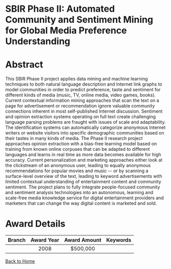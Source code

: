 
SBIR Phase II: Automated Community and Sentiment Mining for Global Media Preference Understanding
=================================================================================================

# Abstract


This SBIR Phase II project applies data mining and machine learning techniques to both natural language description and Internet link graphs to model communities in order to predict preference, taste and sentiment for different kinds of media (music, TV, online media, video games, books). Current contextual information mining approaches that scan the text on a page for advertisement or recommendation ignore valuable community connections inherent in most self-published Internet discussion. Sentiment and opinion extraction systems operating on full text create challenging language parsing problems are fraught with issues of scale and adaptability.  The identification systems can automatically categorize anonymous Internet writers or website visitors into specific demographic communities based on their tastes in many kinds of media. The Phase II research project approaches opinion extraction with a bias-free learning model based on training from known online corpuses that can be adapted to different languages and learns in real time as more data becomes available for high accuracy.  Current personalization and marketing approaches either look at the clickstream of an anonymous user, leading to equally anonymous recommendations for popular movies and music -- or by scanning a surface-level overview of the text, leading to keyword advertisements with limited contextual understanding of entertainment content and community sentiment.  The project plans  to fully integrate people-focused
community and sentiment analysis technologies into an autonomous, learning and scale-free media knowledge service for digital entertainment providers and marketers that can change the way digital content is marketed and sold.  

# Award Details

|Branch|Award Year|Award Amount|Keywords|
| :---: | :---: | :---: | :---: |
||2008|$500,000||
  
  


[Back to Home](https://github.com/chrischow/dod_sbir_awards/JT/#91)